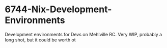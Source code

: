 # 6744-Nix-Development-Environments
Development environments for Devs on Mehlville RC. Very WIP, probably a long shot, but it could be worth ot

